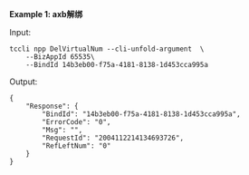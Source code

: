 **Example 1: axb解绑**



Input: 

```
tccli npp DelVirtualNum --cli-unfold-argument  \
    --BizAppId 65535\
    --BindId 14b3eb00-f75a-4181-8138-1d453cca995a
```

Output: 
```
{
    "Response": {
        "BindId": "14b3eb00-f75a-4181-8138-1d453cca995a",
        "ErrorCode": "0",
        "Msg": "",
        "RequestId": "2004112214134693726",
        "RefLeftNum": "0"
    }
}
```

